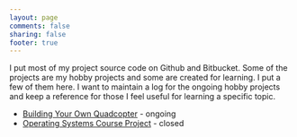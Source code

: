 ```yaml
---
layout: page
comments: false
sharing: false
footer: true
---
```


I put most of my project source code on Github and Bitbucket. Some of the projects are my hobby projects and some are created for learning. I put a few of them here. I want to maintain a log for the ongoing hobby projects and keep a reference for those I feel useful for learning a specific topic.

* [Building Your Own Quadcopter](/devel_zone/quadcopter) - ongoing
* [Operating Systems Course Project](/devel_zone/myos) - closed


